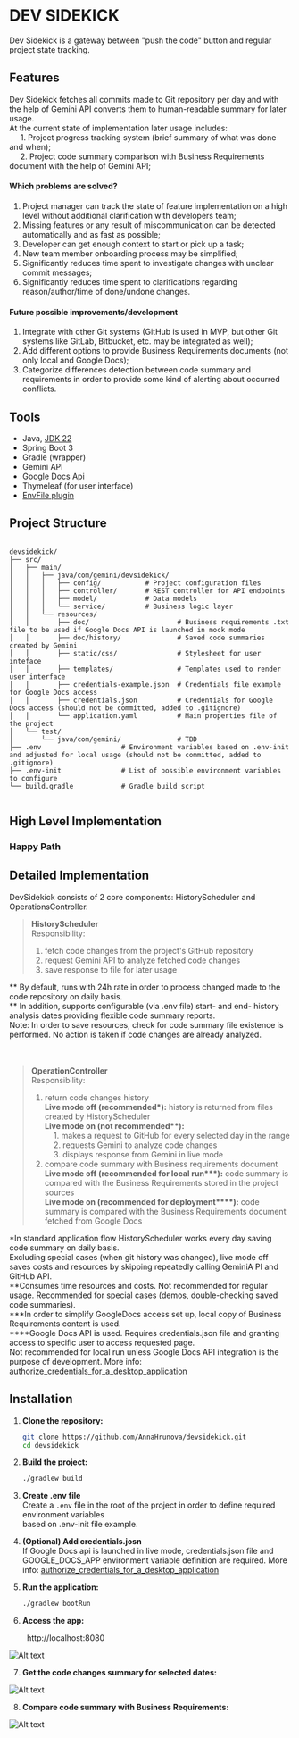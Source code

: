 # DEV SIDEKICK

Dev Sidekick is a gateway between "push the code" button and regular project state tracking.

## Features

Dev Sidekick fetches all commits made to Git repository per day and with the help of Gemini API converts them to human-readable summary for later usage.  
At the current state of implementation later usage includes:  
&nbsp;&nbsp;&nbsp;&nbsp; 1. Project progress tracking system (brief summary of what was done and when);  
&nbsp;&nbsp;&nbsp;&nbsp; 2. Project code summary comparison with Business Requirements document with the help of Gemini API;  
#### Which problems are solved?
1. Project manager can track the state of feature implementation on a high level without additional clarification with developers team;
2. Missing features or any result of miscommunication can be detected automatically and as fast as possible;  
3. Developer can get enough context to start or pick up a task;  
4. New team member onboarding process may be simplified;  
5. Significantly reduces time spent to investigate changes with unclear commit messages;  
6. Significantly reduces time spent to clarifications regarding reason/author/time of done/undone changes.  

#### Future possible improvements/development
1. Integrate with other Git systems (GitHub is used in MVP, but other Git systems like GitLab, Bitbucket, etc. may be integrated as well);  
2. Add different options to provide Business Requirements documents (not only local and Google Docs);  
3. Categorize differences detection between code summary and requirements in order to provide some kind of alerting about occurred conflicts.  


## Tools

- Java, [JDK 22](https://sdkman.io/jdks#amzn)
- Spring Boot 3
- Gradle (wrapper)
- Gemini API
- Google Docs Api
- Thymeleaf (for user interface)
- [EnvFile plugin](https://plugins.jetbrains.com/plugin/7861-envfile)


## Project Structure

```

devsidekick/
├── src/
│   ├── main/
│   │   ├── java/com/gemini/devsidekick/
│   │   │   ├── config/           # Project configuration files
│   │   │   ├── controller/       # REST controller for API endpoints
│   │   │   ├── model/            # Data models
│   │   │   └── service/          # Business logic layer
│   │   └── resources/
│   │       ├── doc/                      # Business requirements .txt file to be used if Google Docs API is launched in mock mode
│   │       ├── doc/history/              # Saved code summaries created by Gemini
│   │       ├── static/css/               # Stylesheet for user inteface
│   │       ├── templates/                # Templates used to render user interface
│   │       ├── credentials-example.json  # Credentials file example for Google Docs access
│   │       ├── credentials.json          # Credentials for Google Docs access (should not be committed, added to .gitignore)
│   │       └── application.yaml          # Main properties file of the project
│   └── test/
│       └── java/com/gemini/              # TBD
├── .env                    # Environment variables based on .env-init and adjusted for local usage (should not be committed, added to .gitignore)
├── .env-init               # List of possible environment variables to configure
└── build.gradle            # Gradle build script


```

## High Level Implementation

### Happy Path


## Detailed Implementation

DevSidekick consists of 2 core components: HistoryScheduler and OperationsController.  

> **HistoryScheduler**  
> Responsibility:  
> 1. fetch code changes from the project's GitHub repository
> 2. request Gemini API to analyze fetched code changes
> 3. save response to file for later usage

** By default, runs with 24h rate in order to process changed made to the code repository on daily basis.  
** In addition, supports configurable (via .env file) start- and end- history analysis dates providing flexible code summary reports.  
Note: In order to save resources, check for code summary file existence is performed. No action is taken if code changes are already analyzed.  
<br/>
<br/>

> **OperationController**  
> Responsibility:
> 1. return code changes history  
   **Live mode off (recommended\*):** history is returned from files created by HistoryScheduler  
   **Live mode on (not recommended\*\*):**  
> &nbsp;&nbsp;&nbsp;&nbsp;1. makes a request to GitHub for every selected day in the range  
> &nbsp;&nbsp;&nbsp;&nbsp;2. requests Gemini to analyze code changes  
> &nbsp;&nbsp;&nbsp;&nbsp;3. displays response from Gemini in live mode
> 2. compare code summary with Business requirements document  
   **Live mode off (recommended for local run\*\*\*):** code summary is compared with the Business Requirements stored in the project sources   
   **Live mode on (recommended for deployment\*\*\*\*):** code summary is compared with the Business Requirements document fetched from Google Docs

*In standard application flow HistoryScheduler works every day saving code summary on daily basis.  
Excluding special cases (when git history was changed), live mode off saves costs and resources by skipping repeatedly calling GeminiA PI and GitHub API.  
**Consumes time resources and costs. Not recommended for regular usage. Recommended for special cases (demos, double-checking saved code summaries).  
***In order to simplify GoogleDocs access set up, local copy of Business Requirements content is used.  
****Google Docs API is used. Requires credentials.json file and granting access to specific user to access requested page.  
Not recommended for local run unless Google Docs API integration is the purpose of development. More info: [authorize_credentials_for_a_desktop_application](https://developers.google.com/docs/api/quickstart/java#authorize_credentials_for_a_desktop_application)

     
## Installation

1. **Clone the repository:**

    ```sh
    git clone https://github.com/AnnaHrunova/devsidekick.git
    cd devsidekick
    ```

2. **Build the project:**

    ```sh
    ./gradlew build
    ```
3. **Create .env file**  
   Create a ``.env`` file in the root of the project in order to define required environment variables  
based on .env-init file example.

4. **(Optional) Add credentials.josn**  
If Google Docs api is launched in live mode, credentials.json file and GOOGLE_DOCS_APP environment variable definition are  required. More info: [authorize_credentials_for_a_desktop_application](https://developers.google.com/docs/api/quickstart/java)

5. **Run the application:**

    ```sh
    ./gradlew bootRun
    ```

6. **Access the app:**  

&nbsp;&nbsp;&nbsp;&nbsp;&nbsp;&nbsp;&nbsp;&nbsp;http://localhost:8080

![Alt text](pictures/home.png? "Home")  

7. **Get the code changes summary for selected dates:**

![Alt text](pictures/result.png? "Result")  

8. **Compare code summary with Business Requirements:**

![Alt text](pictures/compare.png? "Compare")  